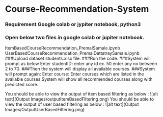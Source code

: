 # Course-Recommendation-System

### Requirement Google colab or jypiter notebook, python3

### Open below two files in google colab or jupiter notebook.
  ItemBasedCourseRecommendation_PremalSamale.ipynb
  UserBasedCourseRecommendation_PremalDattatraySamale.ipynb
###Upload dataset students.xlsx file.
###Run the code.
###System will prompt  as below
   Enter studentID: 
   enter any id ex. 50 enter any no between 2 to 70.
###Then the system will display all available courses.
###System will prompt again:
   Enter course:
   Enter courses which are listed in the available courses
System will show all recommended courses along  with predicted score. 

You should be able to view the output of item based filtering as below :
![alt text](Output Images/outputItemBasedFiltering.png)
You should be able to view the output of user based filtering as below :
![alt text](Output Images/OutputUserBasedFiltering.png)

